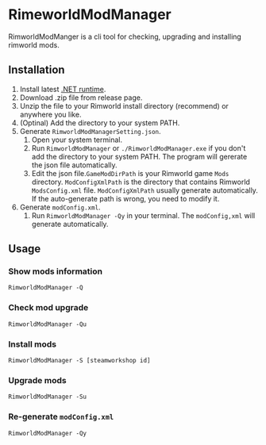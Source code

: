 # RimeworldModManager

RimworldModManger is a cli tool for checking, upgrading and installing rimworld mods.

## Installation

1. Install latest [.NET runtime](https://dotnet.microsoft.com/download).
2. Download .zip file from release page.
3. Unzip the file to your Rimworld install directory (recommend) or anywhere you like.
4. (Optinal) Add the directory to your system PATH.
5. Generate `RimworldModManagerSetting.json`.
   1. Open your system terminal.
   2. Run `RimworldModManager` or `./RimworldModManager.exe` if you don't add the directory to your system PATH. The program will gererate the json file automatically.
   3. Edit the json file.`GameModDirPath` is your Rimworld game `Mods` directory. `ModConfigXmlPath` is the directory that contains Rimworld `ModsConfig.xml` file. `ModConfigXmlPath` usually generate automatically. If the auto-generate path is wrong, you need to modify it.
6. Generate `modConfig.xml`.
   1. Run `RimworldModManager -Qy` in your terminal. The `modConfig,xml` will generate automatically.

## Usage

### Show mods information

```
RimworldModManager -Q
```

### Check mod upgrade

```
RimworldModManager -Qu
```

### Install mods

```
RimworldModManager -S [steamworkshop id]
```

### Upgrade mods

```
RimworldModManager -Su
```

### Re-generate `modConfig.xml`

```
RimworldModManager -Qy
```
